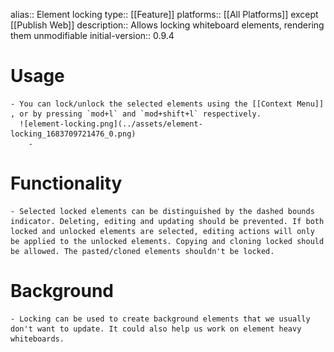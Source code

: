 alias:: Element locking
type:: [[Feature]]
platforms:: [[All Platforms]] except [[Publish Web]]
description:: Allows locking whiteboard elements, rendering them unmodifiable
initial-version:: 0.9.4

# Usage
	- You can lock/unlock the selected elements using the [[Context Menu]] , or by pressing `mod+l` and `mod+shift+l` respectively.
	  ![element-locking.png](../assets/element-locking_1683709721476_0.png)
		-
# Functionality
	- Selected locked elements can be distinguished by the dashed bounds indicator. Deleting, editing and updating should be prevented. If both locked and unlocked elements are selected, editing actions will only be applied to the unlocked elements. Copying and cloning locked should be allowed. The pasted/cloned elements shouldn't be locked.
# Background
	- Locking can be used to create background elements that we usually don't want to update. It could also help us work on element heavy whiteboards.